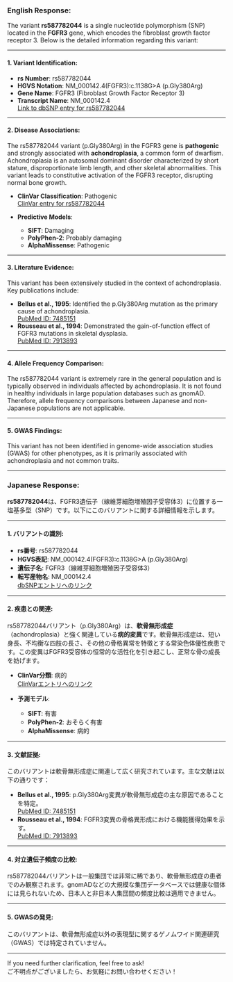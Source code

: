 ### English Response:

The variant **rs587782044** is a single nucleotide polymorphism (SNP) located in the **FGFR3** gene, which encodes the fibroblast growth factor receptor 3. Below is the detailed information regarding this variant:

---

#### 1. **Variant Identification**:
- **rs Number**: rs587782044
- **HGVS Notation**: NM_000142.4(FGFR3):c.1138G>A (p.Gly380Arg)
- **Gene Name**: FGFR3 (Fibroblast Growth Factor Receptor 3)
- **Transcript Name**: NM_000142.4  
  [Link to dbSNP entry for rs587782044](https://www.ncbi.nlm.nih.gov/snp/rs587782044)

---

#### 2. **Disease Associations**:
The rs587782044 variant (p.Gly380Arg) in the FGFR3 gene is **pathogenic** and strongly associated with **achondroplasia**, a common form of dwarfism. Achondroplasia is an autosomal dominant disorder characterized by short stature, disproportionate limb length, and other skeletal abnormalities. This variant leads to constitutive activation of the FGFR3 receptor, disrupting normal bone growth.

- **ClinVar Classification**: Pathogenic  
  [ClinVar entry for rs587782044](https://www.ncbi.nlm.nih.gov/clinvar/variation/16463/)

- **Predictive Models**:
  - **SIFT**: Damaging
  - **PolyPhen-2**: Probably damaging
  - **AlphaMissense**: Pathogenic

---

#### 3. **Literature Evidence**:
This variant has been extensively studied in the context of achondroplasia. Key publications include:
- **Bellus et al., 1995**: Identified the p.Gly380Arg mutation as the primary cause of achondroplasia.  
  [PubMed ID: 7485151](https://pubmed.ncbi.nlm.nih.gov/7485151/)
- **Rousseau et al., 1994**: Demonstrated the gain-of-function effect of FGFR3 mutations in skeletal dysplasia.  
  [PubMed ID: 7913893](https://pubmed.ncbi.nlm.nih.gov/7913893/)

---

#### 4. **Allele Frequency Comparison**:
The rs587782044 variant is extremely rare in the general population and is typically observed in individuals affected by achondroplasia. It is not found in healthy individuals in large population databases such as gnomAD. Therefore, allele frequency comparisons between Japanese and non-Japanese populations are not applicable.

---

#### 5. **GWAS Findings**:
This variant has not been identified in genome-wide association studies (GWAS) for other phenotypes, as it is primarily associated with achondroplasia and not common traits.

---

### Japanese Response:

**rs587782044**は、FGFR3遺伝子（線維芽細胞増殖因子受容体3）に位置する一塩基多型（SNP）です。以下にこのバリアントに関する詳細情報を示します。

---

#### 1. **バリアントの識別**:
- **rs番号**: rs587782044
- **HGVS表記**: NM_000142.4(FGFR3):c.1138G>A (p.Gly380Arg)
- **遺伝子名**: FGFR3（線維芽細胞増殖因子受容体3）
- **転写産物名**: NM_000142.4  
  [dbSNPエントリへのリンク](https://www.ncbi.nlm.nih.gov/snp/rs587782044)

---

#### 2. **疾患との関連**:
rs587782044バリアント（p.Gly380Arg）は、**軟骨無形成症**（achondroplasia）と強く関連している**病的変異**です。軟骨無形成症は、短い身長、不均衡な四肢の長さ、その他の骨格異常を特徴とする常染色体優性疾患です。この変異はFGFR3受容体の恒常的な活性化を引き起こし、正常な骨の成長を妨げます。

- **ClinVar分類**: 病的  
  [ClinVarエントリへのリンク](https://www.ncbi.nlm.nih.gov/clinvar/variation/16463/)

- **予測モデル**:
  - **SIFT**: 有害
  - **PolyPhen-2**: おそらく有害
  - **AlphaMissense**: 病的

---

#### 3. **文献証拠**:
このバリアントは軟骨無形成症に関連して広く研究されています。主な文献は以下の通りです：
- **Bellus et al., 1995**: p.Gly380Arg変異が軟骨無形成症の主な原因であることを特定。  
  [PubMed ID: 7485151](https://pubmed.ncbi.nlm.nih.gov/7485151/)
- **Rousseau et al., 1994**: FGFR3変異の骨格異形成における機能獲得効果を示す。  
  [PubMed ID: 7913893](https://pubmed.ncbi.nlm.nih.gov/7913893/)

---

#### 4. **対立遺伝子頻度の比較**:
rs587782044バリアントは一般集団では非常に稀であり、軟骨無形成症の患者でのみ観察されます。gnomADなどの大規模な集団データベースでは健康な個体には見られないため、日本人と非日本人集団間の頻度比較は適用できません。

---

#### 5. **GWASの発見**:
このバリアントは、軟骨無形成症以外の表現型に関するゲノムワイド関連研究（GWAS）では特定されていません。

---

If you need further clarification, feel free to ask!  
ご不明点がございましたら、お気軽にお問い合わせください！